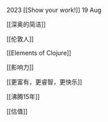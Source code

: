 2023 
[[Show your work!]] 19 Aug

[[深奥的简洁]]

[[伦敦人]]

[[Elements of Clojure]]

[[影响力]]

[[更富有，更睿智，更快乐]]

[[沸腾15年]]

[[估值]] 
